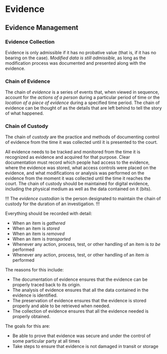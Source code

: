 # Evidence

## Evidence Management

### Evidence Collection

Evidence is only admissible if it has no probative value (that is, if it has no bearing on the case). *Modified data is still admissible*, as long as the modification process was documented and presented along with the evidence.

### Chain of Evidence

The chain of *evidence* is a series of events that, when viewed in sequence, account for the *actions of a person* during a particular period of time or the *location of a piece of evidence* during a specified time period. The chain of evidence can be thought of as the details that are left behind to tell the story of what happened.

### Chain of Custody

The chain of *custody* are the practice and methods of documenting control of evidence from the time it was collected until it is presented to the court.

All evidence needs to be tracked and monitored from the time it is recognized as evidence and acquired for that purpose. Clear documentation must record which people had access to the evidence, where the evidence was stored, what access controls were placed on the evidence, and what modifications or analysis was performed on the evidence from the moment it was collected until the time it reaches the court. The chain of custody should be maintained for digital evidence, including the physical medium as well as the data contained on it (bits).

!!!
The *evidence custodian* is the person designated to maintain the chain of custody for the duration of an investigation.
!!!

Everything should be recorded with detail:

- When an item is *gathered*
- When an item is *stored*
- When an item is *removed*
- When an item is *transported*
- Whenever any action, process, test, or other handling of an item is *to be* performed
- Whenever any action, process, test, or other handling of an item *is* performed

The reasons for this include:

- The documentation of evidence ensures that the evidence can be properly traced back to its origin.
- The analysis of evidence ensures that all the data contained in the evidence is identified.
- The preservation of evidence ensures that the evidence is stored properly and able to be retrieved when needed.
- The collection of evidence ensures that all the evidence needed is properly obtained.

The goals for this are:

- Be able to prove that evidence was secure and under the control of some particular party at all times
- Take steps to ensure that evidence is not damaged in transit or storage
